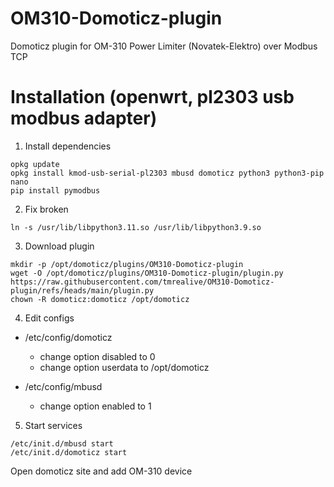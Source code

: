 # OM310-Domoticz-plugin
Domoticz plugin for OM-310 Power Limiter (Novatek-Elektro) over Modbus TCP

# Installation (openwrt, pl2303 usb modbus adapter)
1. Install dependencies
```
opkg update
opkg install kmod-usb-serial-pl2303 mbusd domoticz python3 python3-pip nano
pip install pymodbus
```
2. Fix broken
```
ln -s /usr/lib/libpython3.11.so /usr/lib/libpython3.9.so
```
3. Download plugin
```
mkdir -p /opt/domoticz/plugins/OM310-Domoticz-plugin
wget -O /opt/domoticz/plugins/OM310-Domoticz-plugin/plugin.py https://raw.githubusercontent.com/tmrealive/OM310-Domoticz-plugin/refs/heads/main/plugin.py
chown -R domoticz:domoticz /opt/domoticz
```
4. Edit configs
- /etc/config/domoticz
  - change option disabled to 0
  - change option userdata to /opt/domoticz

- /etc/config/mbusd
  - change option enabled to 1

5. Start services
```
/etc/init.d/mbusd start
/etc/init.d/domoticz start
```

Open domoticz site and add OM-310 device
